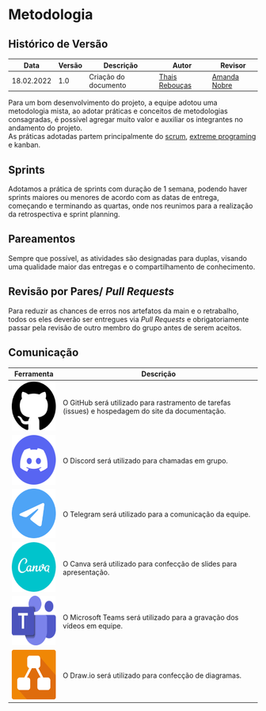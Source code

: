 # Metodologia

## Histórico de Versão

| Data       | Versão | Descrição            | Autor                                         | Revisor                                      |
| ---------- | ------ | -------------------- | --------------------------------------------- | -------------------------------------------- |
| 18.02.2022 | 1.0    | Criação do documento | [Thais Rebouças](https://github.com/Thais-ra) | [Amanda Nobre](https://github.com/AmandaNbr) |

Para um bom desenvolvimento do projeto, a equipe adotou uma metodologia mista, ao adotar práticas e conceitos de metodologias consagradas, é possível agregar muito valor e auxiliar os integrantes no andamento do projeto.</br>
As práticas adotadas partem principalmente do [scrum](https://www.scrum.org/), [extreme programing](http://www.extremeprogramming.org/) e kanban.

## Sprints

Adotamos a prática de sprints com duração de 1 semana, podendo haver sprints maiores ou menores de acordo com as datas de entrega, começando e terminando as quartas, onde nos reunimos para a realização da retrospectiva e sprint planning.

## Pareamentos

Sempre que possível, as atividades são designadas para duplas, visando uma qualidade maior das entregas e o compartilhamento de conhecimento.

## Revisão por Pares/  _Pull Requests_

Para reduzir as chances de erros nos artefatos da main e o retrabalho, todos os eles deverão ser entregues via _Pull Requests_ e obrigatoriamente passar pela revisão de outro membro do grupo antes de serem aceitos.

## Comunicação

|Ferramenta|Descrição|
|-|-|
|<img width="100" height="100" src="../../img/github.png" >|O GitHub será utilizado para rastramento de tarefas (issues) e hospedagem do site da documentação.|
|<img width="100" height="100" src="../../img/discord.png">|O Discord será utilizado para chamadas em grupo.|
|<img width="100" height="100" src="../../img/telegram.png">|O Telegram será utilizado para a comunicação da equipe.|
|<img width="100" height="100" src="../../img/canva.png">|O Canva será utilizado para confecção de slides para apresentação.|
|<img width="100" height="100" src="../../img/teams.png">|O Microsoft Teams será utilizado para a gravação dos vídeos em equipe.|
|<img width="100" height="100" src="../../img/drawio.png">|O Draw.io será utilizado para confecção de diagramas.|
